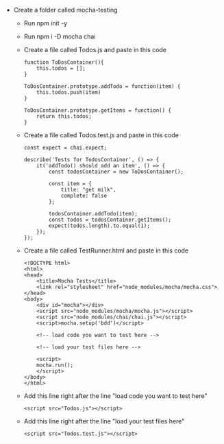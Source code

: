- Create a folder called mocha-testing
  - Run npm init -y
  - Run npm i -D mocha chai
  - Create a file called Todos.js and paste in this code

        function ToDosContainer(){
            this.todos = [];
        }

        ToDosContainer.prototype.addTodo = function(item) {
            this.todos.push(item)
        }

        ToDosContainer.prototype.getItems = function() {
            return this.todos;
        }

  - Create a file called Todos.test.js and paste in this code

        const expect = chai.expect;

        describe('Tests for TodosContainer', () => {
            it('addTodo() should add an item', () => {
                const todosContainer = new ToDosContainer();
            
                const item = {
                    title: "get milk",
                    complete: false
                };

                todosContainer.addTodo(item);
                const todos = todosContainer.getItems();
                expect(todos.length).to.equal(1);
            });
        });

  - Create a file called TestRunner.html and paste in this code

        <!DOCTYPE html>
        <html>
        <head>
            <title>Mocha Tests</title>
            <link rel="stylesheet" href="node_modules/mocha/mocha.css">
        </head>
        <body>
            <div id="mocha"></div>
            <script src="node_modules/mocha/mocha.js"></script>
            <script src="node_modules/chai/chai.js"></script>
            <script>mocha.setup('bdd')</script>

            <!-- load code you want to test here -->

            <!-- load your test files here -->

            <script>
            mocha.run();
            </script>
        </body>
        </html>

  - Add this line right after the line "load code you want to test here"

        <script src="Todos.js"></script>

  - Add this line right after the line "load your test files here"

        <script src="Todos.test.js"></script>